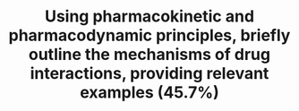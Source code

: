 ---
title: "Using pharmacokinetic and pharmacodynamic principles, briefly outline the mechanisms of drug interactions, providing relevant examples (45.7%)"
entityType: SAQ
exam: PEX
college: ANZCA
year: 2022
sitting: B
question: 15
passRate: 45
EC_expectedDomains:
- "The domains of this question were to discuss drug-drug interactions which were"
- "pharmacokinetic - absorption, distribution, metabolism (in particular cytochrome p450 interactions), and elimination with examples and"
- "pharmacodynamic - principles of agonism and antagonism leading to drug interaction:◦ Agonism – additive, synergistic, infra-additive◦ Antagonism – Competitive, non-competitive"
EC_extraCredit:
- "correctly drawn isobologram"
- "correctly drawn diagram to illustrate antagonism by antagonist drugs and partial agonist drugs."
- "giving multiple examples"
EC_errorsCommon:
- "not discussing both parts (pharmacokinetic and pharmacodynamic) of the question."
- "discussing drug-receptor interaction explaining mechanism of actions of different drugs rather than describing drug-to-drug interaction."
- "giving non-specific answers."
- "using examples that were incorrect"
---